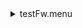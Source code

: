 <details>
<summary>testFw.menu</summary>

<blockquote>

``` testFw.cbk ```

</blockquote></details>
